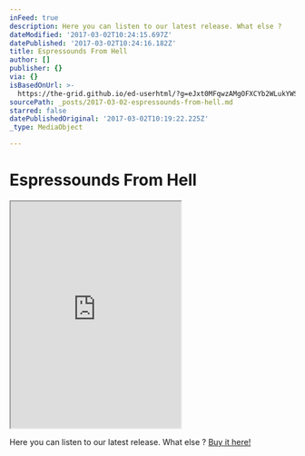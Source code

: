 ```yaml
---
inFeed: true
description: Here you can listen to our latest release. What else ?
dateModified: '2017-03-02T10:24:15.697Z'
datePublished: '2017-03-02T10:24:16.182Z'
title: Espressounds From Hell
author: []
publisher: {}
via: {}
isBasedOnUrl: >-
  https://the-grid.github.io/ed-userhtml/?g=eJxt0MFqwzAMgOFXCYb2WLukYWSrW_YkwbOV2qBERrIJe_umyaWDXT9-JKFrGtlN0CwplGjV2ZiDaiKkRyxWXTqjGvFMiGl-WDWTarb8hzgA7yDsrYqlZPnUejkJ1Tl4pBpOniad0f0C63tltFt0aL-1djn9F2KSIrr7aC9d2_ZHN-UvT0hsx7HvjdnA1ULDK7ajQ4HNYgowMKArEN5YIi3DOnuCuYgtXN-4ynr_X2LItO7fB6jbVe-vuT0Bl9JoNA
sourcePath: _posts/2017-03-02-espressounds-from-hell.md
starred: false
datePublishedOriginal: '2017-03-02T10:19:22.225Z'
_type: MediaObject

---
```

# Espressounds From Hell

<iframe src="https://the-grid.github.io/ed-userhtml/?g=eJxt0MFqwzAMgOFXCYb2WLukYWSrW_YkwbOV2qBERrIJe_umyaWDXT9-JKFrGtlN0CwplGjV2ZiDaiKkRyxWXTqjGvFMiGl-WDWTarb8hzgA7yDsrYqlZPnUejkJ1Tl4pBpOniad0f0C63tltFt0aL-1djn9F2KSIrr7aC9d2_ZHN-UvT0hsx7HvjdnA1ULDK7ajQ4HNYgowMKArEN5YIi3DOnuCuYgtXN-4ynr_X2LItO7fB6jbVe-vuT0Bl9JoNA" height="400" style=""></iframe>

Here you can listen to our latest release. What else ?
[Buy it here!][0]

[0]: http://espressofromhell.bandcamp.com/